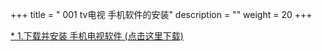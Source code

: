 +++
title = " 001 tv电视 手机软件的安装"
description = ""
weight = 20
+++

[* 1.下载并安装 手机电视软件 (点击这里下载)](com.sancel.vlmediaplayer.001.apk)
